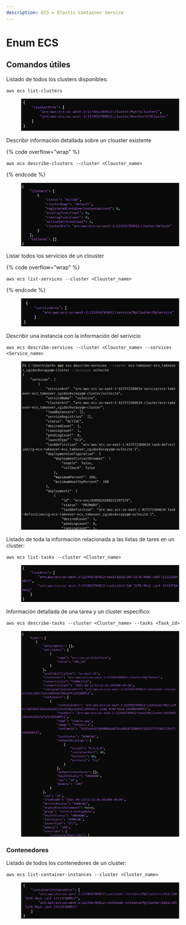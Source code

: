 ```yaml
---
description: ECS = Elastic Container Service
---
```


# Enum ECS

## Comandos útiles

Listado de todos los clusters disponibles:

```
aws ecs list-clusters
```

<figure><img src="../../.gitbook/assets/image (60).png" alt=""><figcaption></figcaption></figure>

Describir información detallada sobre un clouster existente

{% code overflow="wrap" %}
```
aws ecs describe-clusters --cluster <Clouster_name>
```
{% endcode %}

<figure><img src="../../.gitbook/assets/image (79).png" alt=""><figcaption></figcaption></figure>

Listar todos los servicios de un clouster

{% code overflow="wrap" %}
```
aws ecs list-services --cluster <Clouster_name>
```
{% endcode %}

<figure><img src="../../.gitbook/assets/image (69).png" alt=""><figcaption></figcaption></figure>

Describir una instancia con la información del serivicio

```
aws ecs describe-services --cluster <Clouster_name> --services <Service_name>
```

<figure><img src="../../.gitbook/assets/image (75).png" alt=""><figcaption></figcaption></figure>

Listado de toda la información relacionada a las listas de tares en un cluster:

```
aws ecs list-tasks --cluster <Cluster_name>
```

<figure><img src="../../.gitbook/assets/image (74).png" alt=""><figcaption></figcaption></figure>

Información detallada de una tarea y un cluster específico:

```
aws ecs describe-tasks --cluster <Cluster_name> --tasks <Task_id>
```

<figure><img src="../../.gitbook/assets/image (3) (6).png" alt=""><figcaption></figcaption></figure>

### Contenedores

Listado de todos los contenedores de un cluster:

```
aws ecs list-container-instances --cluster <Cluster_name>
```

<figure><img src="../../.gitbook/assets/image (1) (1).png" alt=""><figcaption></figcaption></figure>

